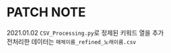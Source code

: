 # PATCH NOTE
  
2021.01.02 `CSV_Processing.py`로 정제된 키워드 열을 추가  
            전처리한 데이터는 `매체이름_refined_노래이름.csv`
